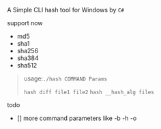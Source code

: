 A Simple CLI hash tool for Windows by `C#`

support now

-   md5
-   sha1
-   sha256
-   sha384
-   sha512

>   usage:`./hash COMMAND Params`
>
>   `hash diff file1 file2`
>   `hash __hash_alg files`

todo
- [] more command parameters like -b -h -o
